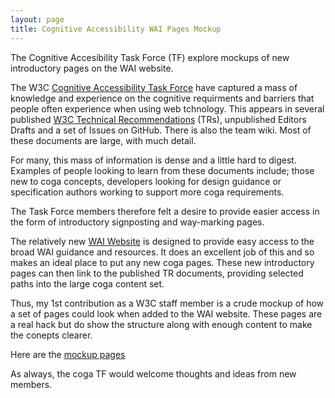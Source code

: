 ```yaml
---
layout: page
title: Cognitive Accessibility WAI Pages Mockup
---
```


<div class="message">
The Cognitive Accesibility Task Force (TF) explore mockups of new introductory pages on the WAI website.
</div>

The W3C [Cognitive Accessibility Task Force](https://www.w3.org/WAI/PF/cognitive-a11y-tf/) have captured a mass of knowledge and experience on the cognitive requirments and barriers that people often experience when using web tchnology. This appears in several published [W3C Technical Recommendations](https://www.w3.org/TR/?title=cognitive) (TRs), unpublished Editors Drafts and a set of Issues on GitHub. There is also the team wiki. Most of these documents are large, with much detail.

For many, this mass of information is dense and a little hard to digest. Examples of people looking to learn from these documents include; those new to coga concepts, developers looking for design guidance or specification authors working to support more coga requirements.

The Task Force members therefore felt a desire to provide easier access in the form of introductory signposting and way-marking pages.

The relatively new [WAI Website](https://www.w3.org/WAI/) is designed to provide easy access to the broad WAI guidance and resources. It does an excellent job of this and so makes an ideal place to put any new coga pages. These new introductory pages can then link to the published TR documents, providing selected paths into the large coga content set.

Thus, my 1st contribution as a W3C staff member is a crude mockup of how a set of pages could look when added to the WAI website. These pages are a real hack but do show the structure along with enough content to make the conepts clearer.

Here are the [mockup pages](https://cdn.staticaly.com/gh/w3c/coga/doc-mock/coga/index.html)

As always, the coga TF would welcome thoughts and ideas from new members.

